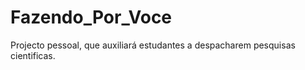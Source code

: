 # Fazendo_Por_Voce
 Projecto pessoal, que auxiliará estudantes a despacharem pesquisas cientificas.
